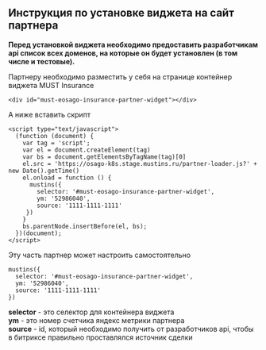 ## Инструкция по установке виджета на сайт партнера

**Перед установкой виджета необходимо предоставить разработчикам api список всех доменов, на которые он будет установлен (в том числе и тестовые).**

Партнеру необходимо разместить у себя на странице контейнер виджета MUST Insurance
```
<div id="must-eosago-insurance-partner-widget"></div>
```

А ниже вставить скрипт
```
<script type="text/javascript">
  (function (document) {
    var tag = 'script';
    var el = document.createElement(tag)
    var bs = document.getElementsByTagName(tag)[0]
    el.src = 'https://osago-k8s.stage.mustins.ru/partner-loader.js?' + new Date().getTime()
    el.onload = function () {
      mustins({
        selector: '#must-eosago-insurance-partner-widget',
        ym: '52986040',
        source: '1111-1111-1111'
     })
    }
    bs.parentNode.insertBefore(el, bs);
  })(document);
</script>
```


Эту часть партнер может настроить самостоятельно
```
mustins({
  selector: '#must-eosago-insurance-partner-widget',
  ym: '52986040',
  source: '1111-1111-1111'
})

``` 
**selector** - это селектор для контейнера виджета  
**ym** - это номер счетчика яндекс метрики партнера  
**source** - id, который необходимо получить от разработчиков api, чтобы в битриксе правильно проставлялся источник сделки

